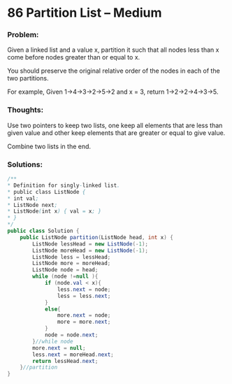 # 86 Partition List – Medium


### Problem:



Given a linked list and a value x, partition it such that all nodes less than x come before nodes greater than or equal to x.

You should preserve the original relative order of the nodes in each of the two partitions.

For example,
Given 1->4->3->2->5->2 and x = 3,
return 1->2->2->4->3->5.


### Thoughts:



Use two pointers to keep two lists, one keep all elements that are less than given value and other keep elements that are greater or equal to give value.

Combine two lists in the end.


### Solutions:



```java
/**
* Definition for singly-linked list.
* public class ListNode {
* int val;
* ListNode next;
* ListNode(int x) { val = x; }
* }
*/
public class Solution {
    public ListNode partition(ListNode head, int x) {
        ListNode lessHead = new ListNode(-1);
        ListNode moreHead = new ListNode(-1);
        ListNode less = lessHead;
        ListNode more = moreHead;
        ListNode node = head;
        while (node !=null ){
            if (node.val < x){
                less.next = node;
                less = less.next;
            }
            else{
                more.next = node;
                more = more.next;
            }
            node = node.next;
        }//while node
        more.next = null;
        less.next = moreHead.next;
        return lessHead.next;
    }//partition
}
```